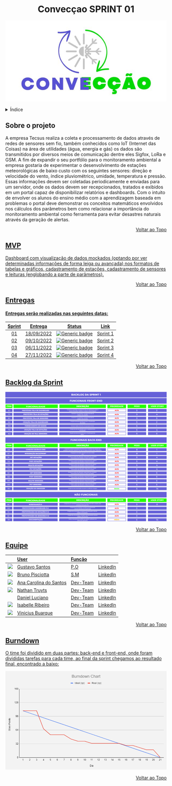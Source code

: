 <br id="topo">
<h1 align = "center"> Convecçao SPRINT 01</h1>
<p align = "center">
<img src = "https://github.com/Conveccao/conveccao-documentacao/blob/master/logotipo-convec%C3%A7%C3%A3o.png" >


<!-- ÍNDICE -->
<details>
  <summary>Índice</summary>
  <ol>
    <li>
      <a href="#Sobre">Sobre o Projeto</a>
    </li>
    <li>
      <a href="#Mvp">Mvp</a>
    </li>
    <li>
      <a href="#Entregas">Entregas</a>
    </li>
    <li>
      <a href="#backlog">Backlog da Sprint</a>
    </li>
    <li>
      <a href="#Equipe">Equipe</a>
    </li>
    <li>
      <a href="#Burndown">Burndown</a>
    </li>
  </ol>
</details>


<span id="Sobre">

## Sobre o projeto 
 

A empresa Tecsus realiza a coleta e processamento de dados através de redes de sensores sem fio, também conhecidos como IoT (Internet das Coisas) na área de utilidades (água, energia e gás) os dados são transmitidos por diversos meios de comunicação dentre eles Sigfox, LoRa e GSM. A fim de expandir o seu portfólio para o monitoramento ambiental a empresa gostaria de experimentar o desenvolvimento de estações meteorológicas de baixo custo com os seguintes sensores: direção e velocidade do vento, índice pluviométrico, umidade, temperatura e pressão. Essas informações devem ser coletadas periodicamente e enviadas para um servidor, onde os dados devem ser recepcionados, tratados e exibidos em um portal capaz de disponibilizar relatórios e dashboards. Com o intuito de envolver os alunos do ensino médio com a aprendizagem baseada em problemas o portal deve demonstrar os conceitos matemáticos envolvidos nos cálculos dos parâmetros bem como relacionar a importância do monitoramento ambiental como ferramenta para evitar desastres naturais através da geração de alertas.

<p align="right"><a href="#topo">Voltar ao Topo</p> 

<span id="Mvp">

## MVP 

Dashboard com visualização de dados mockados (optando por ver determinadas informações de forma leiga ou avançada) nos formatos de tabelas e gráficos, cadastramento de estações, cadastramento de sensores e leituras (englobando a parte de parâmetros).

<p align="right"><a href="#topo">Voltar ao Topo</p>


<span id="Entregas">

## Entregas
  
#### Entregas serão realizadas nas seguintes datas:

**Sprint**  | **Entrega** | **Status**         | **Link**
:---------: | :------:    | :-------:          | :-------:
01          | 18/09/2022  | ![Generic badge](https://img.shields.io/badge/-Conclu%C3%ADdo-green)  | <a href="https://github.com/Conveccao/conveccao-documentacao/tree/sprint-01">Sprint 1</a> |
02          | 09/10/2022  | [![Generic badge](https://img.shields.io/badge/-N%C3%A3o%20Conclu%C3%ADdo-red)](https://shields.io/)  | <a href="#">Sprint 2</a>
03          | 06/11/2022  | [![Generic badge](https://img.shields.io/badge/-N%C3%A3o%20Conclu%C3%ADdo-red)](https://shields.io/)  | <a href="#">Sprint 3</a>
04          | 27/11/2022  | [![Generic badge](https://img.shields.io/badge/-N%C3%A3o%20Conclu%C3%ADdo-red)](https://shields.io/)  | <a href="#">Sprint 4</a>
 
 <p align="right"><a href="#topo">Voltar ao Topo</p>


<span id="backlog">

## Backlog da Sprint

<img src = "https://github.com/Conveccao/conveccao-documentacao/blob/sprint-01/backlog-sprint1.png">

<p align="right"><a href="#topo">Voltar ao Topo</p>

<span id="Equipe">

## Equipe
|                                                            | User                                                | Função |  |
| :--------------------------------------------------------- | :-----------------------------------------------    | :------- | :-------|
| ![](https://avatars.githubusercontent.com/u/55259166?s=30) | [Gustavo Santos](https://github.com/gustavols)      | P.O | [LinkedIn](https://www.linkedin.com/in/gustavo-santos2002/) |
| ![](https://avatars.githubusercontent.com/u/52466841?s=30) | [Bruno Pisciotta](https://github.com/bruno-pisciotta281)| S.M | [LinkedIn](https://www.linkedin.com/in/bruno-pisciotta-577216198/) 
| ![](https://avatars.githubusercontent.com/u/78958795?s=30) | [Ana Carolina do Santos](https://github.com/annakks)|   Dev-Team    | [LinkedIn](https://www.linkedin.com/in/ana-santos-856436145/) |
| ![](https://avatars.githubusercontent.com/u/78803504?s=30) | [Nathan Truyts](https://github.com/Nathtruyts)      |   Dev-Team    | [LinkedIn](https://www.linkedin.com/in/nathan-truyts-43737020a/) |
| ![]()                                                     |  [Daniel Luciano](https://github.com/daniellsfilho)  | Dev-Team | [LinkedIn](https://www.linkedin.com/in/daniel-filho-3b6583209/) |
| ![](https://avatars.githubusercontent.com/u/79321198?s=30) | [Isabelle Ribeiro](https://github.com/drisabelles)  | Dev-Team | [LinkedIn](https://www.linkedin.com/in/drisabelles/) |
| ![](https://avatars.githubusercontent.com/u/69692614?s=30) | [Vinicius Buarque](https://github.com/vbuarque)     | Dev-Team | [LinkedIn](https://www.linkedin.com/in/vinicius-buarque-de-gusm%C3%A3o-catonho-9b11911a7/) |


<p align="right"><a href="#topo">Voltar ao Topo</p>

<span id="Burndown">

## Burndown 

O time foi dividido em duas partes: back-end e front-end, onde foram divididas tarefas para cada time, ao final da sprint chegamos ao resultado final, encontrado a baixo:

<img src = "https://github.com/Conveccao/conveccao-documentacao/blob/sprint-01/burndown-sprint-01.PNG" >

<p align="right"><a href="#topo">Voltar ao Topo</p>
